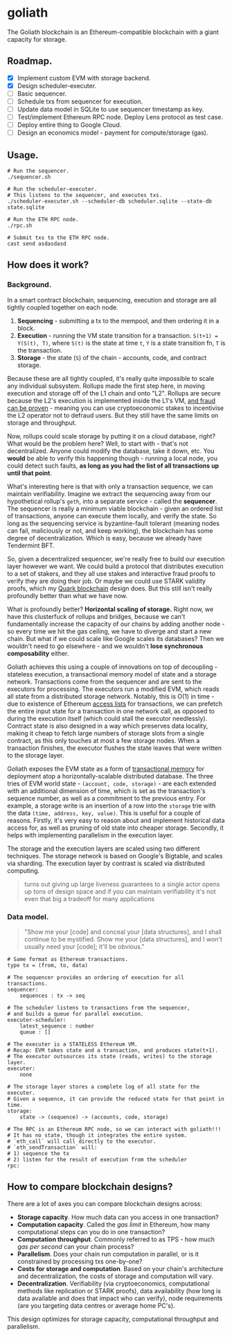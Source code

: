 goliath
=======

The Goliath blockchain is an Ethereum-compatible blockchain with a giant capacity for storage.

## Roadmap.

 - [x] Implement custom EVM with storage backend.
 - [x] Design scheduler-executer.
 - [ ] Basic sequencer.
 - [ ] Schedule txs from sequencer for execution.
 - [ ] Update data model in SQLite to use sequencer timestamp as key.
 - [ ] Test/implement Ethereum RPC node. Deploy Lens protocol as test case.
 - [ ] Deploy entire thing to Google Cloud.
 - [ ] Design an economics model - payment for compute/storage (gas).

## Usage.

```
# Run the sequencer.
./sequencer.sh

# Run the scheduler-executer.
# This listens to the sequencer, and executes txs.
./scheduler-executer.sh --scheduler-db scheduler.sqlite --state-db state.sqlite

# Run the ETH RPC node.
./rpc.sh

# Submit txs to the ETH RPC node.
cast send asdasdasd
```

## How does it work?

### Background.

In a smart contract blockchain, sequencing, execution and storage are all tightly coupled together on each node. 

 1. **Sequencing** - submitting a tx to the mempool, and then ordering it in a block.
 2. **Execution** - running the VM state transition for a transaction. `S(t+1) = Y(S(t), T)`, where `S(t)` is the state at time `t`, `Y` is a state transition fn, `T` is the transaction.
 3. **Storage** - the state (`S`) of the chain - accounts, code, and contract storage.

Because these are all tightly coupled, it's really quite impossible to scale any individual subsystem. Rollups made the first step here, in moving execution and storage off of the L1 chain and onto "L2". Rollups are secure because the L2's execution is implemented inside the L1's VM, [and fraud can be proven](https://github.com/ethereum-optimism/cannon) - meaning you can use cryptoeconomic stakes to incentivise the L2 operator not to defraud users. But they still have the same limits on storage and throughput.

Now, rollups could scale storage by putting it on a cloud database, right? What would be the problem here? Well, to start with - that's not decentralized. Anyone could modify the database, take it down, etc. You **would** be able to verify this happening though - running a local node, you could detect such faults, **as long as you had the list of all transactions up until that point**. 

What's interesting here is that with only a transaction sequence, we can maintain verifiability. Imagine we extract the sequencing away from our hypothetical rollup's `geth`, into a separate service - called the **sequencer**. The sequencer is really a minimum viable blockchain - given an ordered list of transactions, anyone can execute them locally, and verify the state. So long as the sequencing service is byzantine-fault tolerant (meaning nodes can fail, maliciously or not, and keep working), the blockchain has some degree of decentralization. Which is easy, because we already have Tendermint BFT.

So, given a decentralized sequencer, we're really free to build our execution layer however we want. We could build a protocol that distributes execution to a set of stakers, and they all use stakes and interactive fraud proofs to verify they are doing their job. Or maybe we could use STARK validity proofs, which my [Quark blockchain](https://github.com/liamzebedee/quark-blockchain) design does. But this still isn't really profoundly better than what we have now.

What is profoundly better? **Horizontal scaling of storage.** Right now, we have this clusterfuck of rollups and bridges, because we can't fundamentally increase the capacity of our chains by adding another node - so every time we hit the gas ceiling, we have to diverge and start a new chain. But what if we could scale like Google scales its databases? Then we wouldn't need to go elsewhere - and we wouldn't **lose synchronous composability** either. 

Goliath achieves this using a couple of innovations on top of decoupling - stateless execution, a transactional memory model of state and a storage network. Transactions come from the sequencer and are sent to the executors for processing. The executors run a modified EVM, which reads all state from a distributed storage network. Notably, this is O(1) in time - due to existence of Ethereum [access lists](https://eips.ethereum.org/EIPS/eip-2930) for transactions, we can prefetch the entire input state for a transaction in one network call, as opposed to during the execution itself (which could stall the executor needlessly). Contract state is also designed in a way which preserves data locality, making it cheap to fetch large numbers of storage slots from a single contract, as this only touches at most a few storage nodes. When a transaction finishes, the executor flushes the state leaves that were written to the storage layer. 

Goliath exposes the EVM state as a form of [transactional memory](https://en.wikipedia.org/wiki/Multiversion_concurrency_control) for deployment atop a horizontally-scalable distributed database. The three tries of EVM world state - `(account, code, storage)` - are each extended with an additional dimension of time, which is set as the transaction's sequence number, as well as a commitment to the previous entry. For example, a storage write is an insertion of a row into the `storage` trie with the data `(time, address, key, value)`. This is useful for a couple of reasons. Firstly, it's very easy to reason about and implement historical data access for, as well as pruning of old state into cheaper storage. Secondly, it helps with implementing parallelism in the execution layer. 

The storage and the execution layers are scaled using two different techniques. The storage network is based on Google's Bigtable, and scales via sharding. The execution layer by contrast is scaled via distributed computing. 


> turns out giving up large liveness guarantees to a single actor opens up tons of design space and if you can maintain verifiability it's not even that big a tradeoff for many applications

### Data model.

> "Show me your [code] and conceal your [data structures], and I shall continue to be mystified. Show me your [data structures], and I won't usually need your [code]; it'll be obvious."

```
# Same format as Ethereum transactions.
type tx = (from, to, data)

# The sequencer provides an ordering of execution for all transactions.
sequencer:
    sequences : tx -> seq

# The scheduler listens to transactions from the sequencer,
# and builds a queue for parallel execution.
executer-scheduler:
    latest_sequence : number
    queue : []

# The executer is a STATELESS Ethereum VM.
# Recap: EVM takes state and a transaction, and produces state(t+1).
# The executor outsources its state (reads, writes) to the storage layer.
executer:
    none

# The storage layer stores a complete log of all state for the executer.
# Given a sequence, it can provide the reduced state for that point in time.
storage:
    state -> (sequence) -> (accounts, code, storage)

# The RPC is an Ethereum RPC node, so we can interact with goliath!!!
# It has no state, though it integrates the entire system.
# `eth_call` will call directly to the executor.
# `eth_sendTransaction` will:
# 1) sequence the tx
# 2) listen for the result of execution from the scheduler
rpc:
```

## How to compare blockchain designs?

There are a lot of axes you can compare blockchain designs across:

 * **Storage capacity**. How much data can you access in one transaction? 
 * **Computation capacity**. Called the *gas limit* in Ethereum, how many computational steps can you do in one transaction?
 * **Computation throughput**. Commonly referred to as TPS - how much *gas per second* can your chain process?
 * **Parallelism**. Does your chain run computation in parallel, or is it constrained by processing txs one-by-one? 
 * **Costs for storage and computation**. Based on your chain's architecture and decentralization, the costs of storage and computation will vary.
 * **Decentralization**. Verifiability (via cryptoeconomics, computational methods like replication or STARK proofs), data availability (how long is data available and does that impact who can verify), node requirements (are you targeting data centres or average home PC's).

This design optimizes for storage capacity, computational throughput and parallelism.


